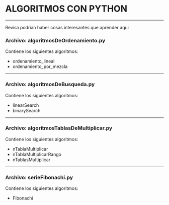 <h1>ALGORITMOS CON PYTHON</h1>
<hr/>
<p>Revisa podrian haber cosas interesantes que aprender aqui</p>
<article>
  <h3>Archivo: algoritmosDeOrdenamiento.py</h3>
  <p>Contiene los siguientes algoritmos: </p>
  <ul>
    <li>ordenamiento_lineal</li>
    <li>ordenamiento_por_mezcla</li>
  </ul>
  <hr/>
  <h3>Archivo: algoritmosDeBusqueda.py</h3>
  <p>Contiene los siguientes algoritmos: </p>
  <ul>
    <li>linearSearch</li>
    <li>binarySearch</li>
  </ul>
  <hr/>
  <h3>Archivo: algoritmosTablasDeMultiplicar.py</h3>
  <p>Contiene los siguientes algoritmos: </p>
  <ul>
    <li>nTablaMultiplicar</li>
    <li>nTablaMultiplicarRango</li>
    <li>nTablasMultiplicar</li>
  </ul>
  <hr/>
  <h3>Archivo: serieFibonachi.py</h3>
  <p>Contiene los siguientes algoritmos: </p>
  <ul>
    <li>Fibonachi</li>
  </ul>
</article>
